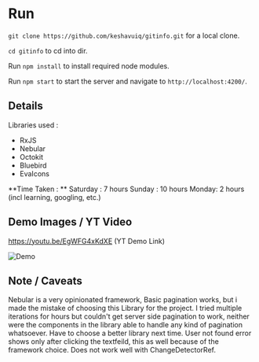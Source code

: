 # Run

`git clone https://github.com/keshavuiq/gitinfo.git` for a local clone.

`cd gitinfo` to cd into dir. 

Run `npm install` to install required node modules.

Run `npm start` to start the server and navigate to `http://localhost:4200/`.

## Details

Libraries used :
- RxJS
- Nebular
- Octokit
- Bluebird
- EvaIcons

**Time Taken : **
Saturday : 7 hours
Sunday : 10 hours
Monday: 2 hours
(incl learning, googling, etc.)

## Demo Images / YT  Video

https://youtu.be/EgWFG4xKdXE (YT Demo Link)

![Demo](https://i.imgur.com/dSJSLDR.png)

## Note / Caveats

Nebular is a very opinionated framework, Basic pagination works, but i made the mistake of choosing this Library for the project. I tried multiple iterations for hours but couldn't get server side pagination to work, neither were the components in the library able to handle any kind of pagination whatsoever. Have to choose a better library next time. User not found error shows only after clicking the textfeild, this as well because of the framework choice. Does not work well with ChangeDetectorRef. 


